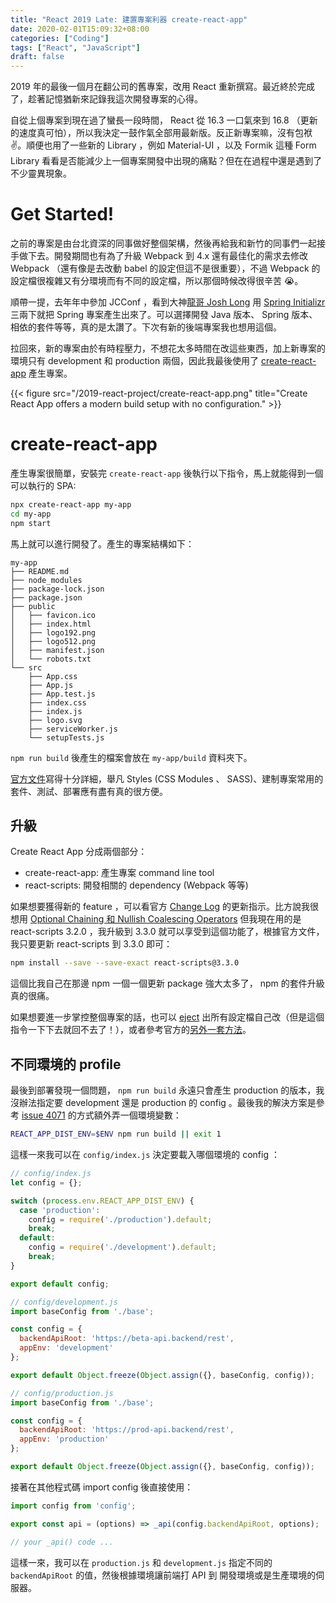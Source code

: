 ```yaml
---
title: "React 2019 Late: 建置專案利器 create-react-app"
date: 2020-02-01T15:09:32+08:00
categories: ["Coding"]
tags: ["React", "JavaScript"]
draft: false
---
```


2019 年的最後一個月在翻公司的舊專案，改用 React 重新撰寫。最近終於完成了，趁著記憶猶新來記錄我這次開發專案的心得。

自從上個專案到現在過了蠻長一段時間， React 從 16.3 一口氣來到 16.8 （更新的速度真可怕），所以我決定一鼓作氣全部用最新版。反正新專案嘛，沒有包袱 ✌️。順便也用了一些新的 Library ，例如 Material-UI ，以及 Formik 這種 Form Library 看看是否能減少上一個專案開發中出現的痛點？但在在過程中還是遇到了不少靈異現象。

# Get Started!

之前的專案是由台北資深的同事做好整個架構，然後再給我和新竹的同事們一起接手做下去。開發期間也有為了升級 Webpack 到 4.x 還有最佳化的需求去修改 Webpack （還有像是去改動 babel 的設定但這不是很重要），不過 Webpack 的設定檔很複雜又有分環境而有不同的設定檔，所以那個時候改得很辛苦 😭。

順帶一提，去年年中參加 JCConf ，看到大神[龍哥 Josh Long](https://twitter.com/starbuxman) 用 [Spring Initializr](https://start.spring.io) 三兩下就把 Spring 專案產生出來了。可以選擇開發 Java 版本、 Spring 版本、相依的套件等等，真的是太讚了。下次有新的後端專案我也想用這個。

拉回來，新的專案由於有時程壓力，不想花太多時間在改這些東西，加上新專案的環境只有 development 和 production 兩個，因此我最後使用了 [create-react-app](https://create-react-app.dev) 產生專案。

{{< figure src="/2019-react-project/create-react-app.png" title="Create React App offers a modern build setup with no configuration." >}}

# create-react-app

產生專案很簡單，安裝完 `create-react-app` 後執行以下指令，馬上就能得到一個可以執行的 SPA: 

```bash
npx create-react-app my-app
cd my-app
npm start
```

馬上就可以進行開發了。產生的專案結構如下：

```
my-app
├── README.md
├── node_modules
├── package-lock.json
├── package.json
├── public
│   ├── favicon.ico
│   ├── index.html
│   ├── logo192.png
│   ├── logo512.png
│   ├── manifest.json
│   └── robots.txt
└── src
    ├── App.css
    ├── App.js
    ├── App.test.js
    ├── index.css
    ├── index.js
    ├── logo.svg
    ├── serviceWorker.js
    └── setupTests.js
```

`npm run build` 後產生的檔案會放在 `my-app/build` 資料夾下。

[官方文件](https://create-react-app.dev/docs/getting-started)寫得十分詳細，舉凡 Styles (CSS Modules 、 SASS)、建制專案常用的套件、測試、部署應有盡有真的很方便。

## 升級

Create React App 分成兩個部分：

* create-react-app: 產生專案 command line tool
* react-scripts: 開發相關的 dependency (Webpack 等等)

如果想要獲得新的 feature ，可以看官方 [Change Log](https://github.com/facebook/create-react-app/blob/master/CHANGELOG.md) 的更新指示。比方說我很想用 [Optional Chaining 和 Nullish Coalescing Operators](https://github.com/TC39/proposal-optional-chaining) 但我現在用的是 react-scripts 3.2.0 ，我升級到 3.3.0 就可以享受到這個功能了，根據官方文件，我只要更新 react-scripts 到 3.3.0 即可：

```bash
npm install --save --save-exact react-scripts@3.3.0
```

這個比我自己在那邊 npm 一個一個更新 package 強大太多了， npm 的套件升級真的很痛。

如果想要進一步掌控整個專案的話，也可以 [eject](https://create-react-app.dev/docs/available-scripts#npm-run-eject) 出所有設定檔自己改（但是這個指令一下下去就回不去了！），或者參考官方的[另外一套方法](https://auth0.com/blog/how-to-configure-create-react-app/)。

## 不同環境的 profile

最後到部署發現一個問題， `npm run build` 永遠只會產生 production 的版本，我沒辦法指定要 development 還是 production 的 config 。最後我的解決方案是參考 [issue 4071](https://github.com/facebook/create-react-app/issues/4071) 的方式額外弄一個環境變數：

```bash
REACT_APP_DIST_ENV=$ENV npm run build || exit 1
```

這樣一來我可以在 `config/index.js` 決定要載入哪個環境的 config ：

```js
// config/index.js
let config = {};

switch (process.env.REACT_APP_DIST_ENV) {
  case 'production':
    config = require('./production').default;
    break;
  default:
    config = require('./development').default;
    break;
}

export default config;
```

```js
// config/development.js
import baseConfig from './base';

const config = {
  backendApiRoot: 'https://beta-api.backend/rest',
  appEnv: 'development'
};

export default Object.freeze(Object.assign({}, baseConfig, config));
```

```js
// config/production.js
import baseConfig from './base';

const config = {
  backendApiRoot: 'https://prod-api.backend/rest',
  appEnv: 'production'
};

export default Object.freeze(Object.assign({}, baseConfig, config));
```

接著在其他程式碼 import config 後直接使用：

```js
import config from 'config';

export const api = (options) => _api(config.backendApiRoot, options);

// your _api() code ...
```

這樣一來，我可以在 `production.js` 和 `development.js` 指定不同的 `backendApiRoot` 的值，然後根據環境讓前端打 API 到 開發環境或是生產環境的伺服器。